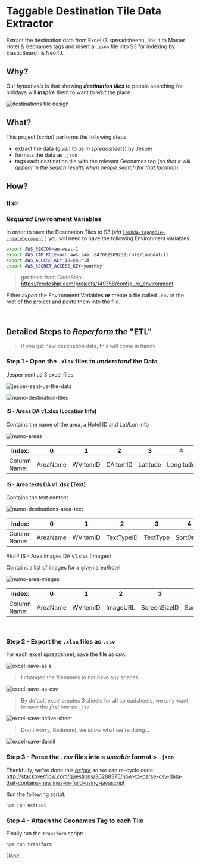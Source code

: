 # Taggable Destination Tile Data Extractor

Extract the destination data from Excel (3 spreadsheets),
link it to Master Hotel & Geonames tags
and insert a `.json` file into S3 for indexing by ElasticSearch & Neo4J.


## Why?

Our *hypothesis* is that showing ***destination tiles*** to people
searching for holidays will ***inspire*** them to want to *visit* the place.

![destinations tile design](https://cloud.githubusercontent.com/assets/194400/15781877/ff8e07fa-299f-11e6-817a-3d5735393112.png)


## What?

This project (*script*) performs the following steps:
+ extract the data (*given to us in spreadsheets*) by Jesper
+ formats the data as `.json`
+ tags each destination tile with the relevant Geonames tag
(*so that it will appear in the search results when people search for that location*)

## How?

### tl;dr


### *Required* Environment Variables

In order to save the Destination Tiles to S3 (_via_ [`lambda-taggable-createDocument`](https://github.com/numo-labs/lambda-taggable-createDocument) )
you will need to have the following Environment variables:

```sh
export AWS_REGION=eu-west-1
export AWS_IAM_ROLE=arn:aws:iam::847002989232:role/lambdafull
export AWS_ACCESS_KEY_ID=yourId
export AWS_SECRET_ACCESS_KEY=yourKey
```
> get them from CodeShip: https://codeship.com/projects/149758/configure_environment

Either *export* the Environment Variables
***or*** create a file called `.env` in the root of the project
and paste them into the file.


<br />

## Detailed Steps to *Reperform* the "ETL"

> if you get new destination data, this will come in handy


### Step 1 - Open the `.xlsx` files to *understand* the Data

Jesper sent us 3 excel files:

![jesper-sent-us-the-data](https://cloud.githubusercontent.com/assets/194400/15782380/ee43d84c-29a1-11e6-978e-49384c722d9e.png)

![numo-destination-files](https://cloud.githubusercontent.com/assets/194400/15782076/bd0edf3e-29a0-11e6-9f4c-27484c96a7eb.png)

#### IS - Areas DA v1.xlsx (Location Info)

Contains the name of the area, a Hotel ID and Lat/Lon info

![numo-areas](https://cloud.githubusercontent.com/assets/194400/15782213/5022c2a4-29a1-11e6-80dc-470d5f7d70df.png)

| Index: | 0 | 1 | 2 | 3 | 4 | 5 | 6 | 7 | 8 |
|--------|---|---|---|---|---|---|---|---|---|
| Column Name: | AreaName | WVitemID | CAitemID | Latitude | Longitude | ExtentLatMin | ExtentLongMin | ExtentLatMax | ExtentLongMax |

#### IS - Area texts DA v1.xlsx (Text)

Contains the text content

![numo-destinations-area-text](https://cloud.githubusercontent.com/assets/194400/15782439/3a993b74-29a2-11e6-8046-c64abd03a0f3.png)

| Index: | 0 | 1 | 2 | 3 | 4 | 5 |
|--------|---|---|---|---|---|---|
| Column Name: | AreaName | WVitemID | TextTypeID | TextType | SortOrder | Text |

#### IS - Area images DA v1.xlsx (Images)

Contains a list of images for a given area/hotel

![numo-area-images](https://cloud.githubusercontent.com/assets/194400/15782092/d0740252-29a0-11e6-87f6-683cf418f660.png)

| Index: | 0 | 1 | 2 | 3 | 4 | 5 | 6 | 7 | 8 |
|--------|---|---|---|---|---|---|---|---|---|
| Column Name: | AreaName | WVitemID | ImageURL | ScreenSizeID | SortOrder | ScreenSizeName | Width | Height | ImageText |

<br />

### Step 2 - Export the `.xlsx` files as `.csv`

For each excel spreadsheet, save the file as csv:

![excel-save-as](https://cloud.githubusercontent.com/assets/194400/15784093/deec19c0-29a8-11e6-92bb-57ddff649df7.png)
s
> I changed the filenames to not have any spaces ...

![excel-save-as-csv](https://cloud.githubusercontent.com/assets/194400/15784143/1b0f611e-29a9-11e6-834d-485a3c56a34a.png)

> By default excel creates 3 sheets for all spreadsheets,
we only want to save the *first* one as `.csv`

![excel-save-active-sheet](https://cloud.githubusercontent.com/assets/194400/15784239/94936c1a-29a9-11e6-9c5f-ec0f06112e0d.png)

> Don't worry, Redmond, we *know* what we're doing...

![excel-save-darnit](https://cloud.githubusercontent.com/assets/194400/15784781/f819b04e-29ab-11e6-8037-7543e1b3da25.png)


### Step 3 - Parse the `.csv` files into a *useable* format > `.json`

Thankfully, we've done this [*before*](https://github.com/numo-labs/taggable-master-hotel-mapping-script/blob/master/lib/parse_master_hotel_records_csv_dump_script.js)
so we can re-cycle code:
http://stackoverflow.com/questions/36288375/how-to-parse-csv-data-that-contains-newlines-in-field-using-javascript

Run the following script:

```js
npm run extract
```

### Step 4 - Attach the Geonames Tag to each Tile

Finally run the `transform` script:

```js
npm run transform
```

Done.
